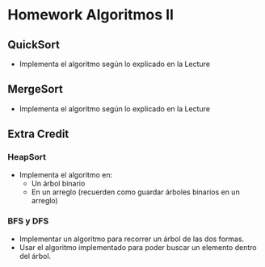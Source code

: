 # Homework Algoritmos II

## QuickSort

* Implementa el algoritmo según lo explicado en la Lecture

## MergeSort

* Implementa el algoritmo según lo explicado en la Lecture

## Extra Credit

### HeapSort

* Implementa el algoritmo en:
  * Un árbol binario
  * En un arreglo (recuerden como guardar árboles binarios en un arreglo)

### BFS y DFS

* Implementar un algoritmo para recorrer un árbol de las dos formas.
* Usar el algoritmo implementado para poder buscar un elemento dentro del árbol.
